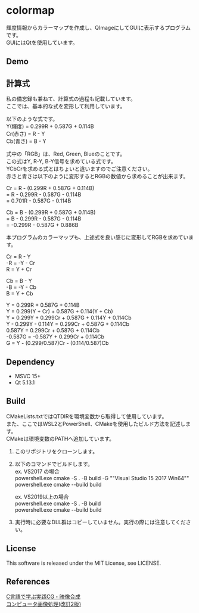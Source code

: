 
# colormap
輝度情報からカラーマップを作成し、QImageにしてGUIに表示するプログラムです。  
GUIにはQtを使用しています。  

## Demo


## 計算式
私の備忘録も兼ねて、計算式の過程も記載しています。  
ここでは、基本的な式を変形して利用しています。  

以下のような式です。  
Y(輝度) = 0.299R + 0.587G + 0.114B  
Cr(赤さ) = R - Y  
Cb(青さ) = B - Y  

式中の「RGB」は、Red, Green, Blueのことです。  
この式はY, R-Y, B-Y信号を求めている式です。  
YCbCrを求める式とはちょいと違いますのでご注意ください。  
赤さと青さは以下のように変形するとRGBの数値から求めることが出来ます。  

Cr = R - (0.299R + 0.587G + 0.114B)  
   = R - 0.299R - 0.587G - 0.114B  
   = 0.701R - 0.587G - 0.114B  

Cb = B - (0.299R + 0.587G + 0.114B)  
   = B - 0.299R - 0.587G - 0.114B  
   = -0.299R - 0.587G + 0.886B  

本プログラムのカラーマップも、上述式を良い感じに変形してRGBを求めています。  

Cr = R - Y  
-R = -Y - Cr  
R = Y + Cr  

Cb = B - Y  
-B = -Y - Cb  
B = Y + Cb  

Y = 0.299R + 0.587G + 0.114B  
Y = 0.299(Y + Cr) + 0.587G + 0.114(Y + Cb)  
Y = 0.299Y + 0.299Cr + 0.587G + 0.114Y + 0.114Cb  
Y - 0.299Y - 0.114Y = 0.299Cr + 0.587G + 0.114Cb  
0.587Y = 0.299Cr + 0.587G + 0.114Cb  
-0.587G = -0.587Y + 0.299Cr + 0.114Cb  
G = Y - (0.299/0.587)Cr - (0.114/0.587)Cb  

## Dependency
- MSVC 15+  
- Qt 5.13.1

## Build
CMakeLists.txtではQTDIRを環境変数から取得して使用しています。  
また、ここではWSL2とPowerShell、CMakeを使用したビルド方法を記述します。  
CMakeは環境変数のPATHへ追加しています。  

1. このリポジトリをクローンします。  
2. 以下のコマンドでビルドします。  
   ex. VS2017 の場合  
   powershell.exe cmake -S . -B build -G "\"Visual Studio 15 2017 Win64\""  
   powershell.exe cmake --build build  

   ex. VS2019以上の場合  
   powershell.exe cmake -S . -B build  
   powershell.exe cmake --build build  

3. 実行時に必要なDLL群はコピーしていません。実行の際には注意してください。


## License
This software is released under the MIT License, see LICENSE.

## References
[C言語で学ぶ実践CG・映像合成](https://www.ohmsha.co.jp/book/9784274500169/)  
[コンピュータ画像処理(改訂2版)](https://www.ohmsha.co.jp/book/9784274228193/)  

